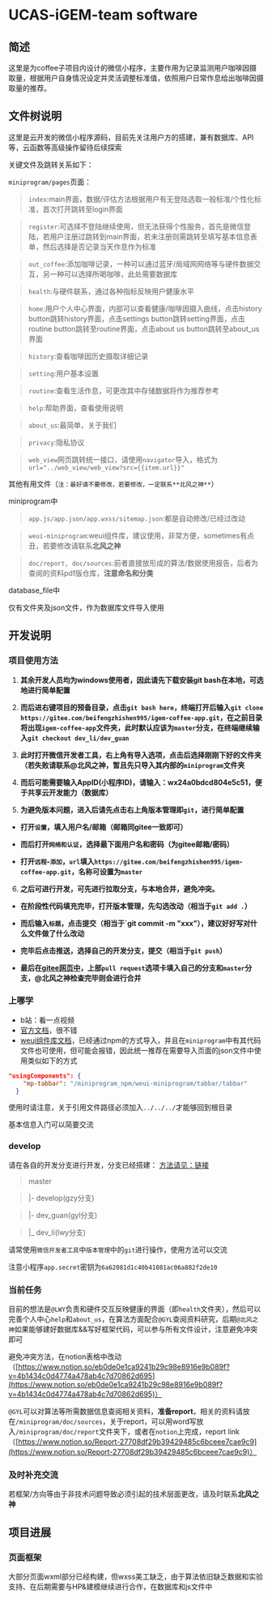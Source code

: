 # UCAS-iGEM-team software

## 简述

这里是为coffee子项目内设计的微信小程序，主要作用为记录监测用户咖啡因摄取量，根据用户自身情况设定并灵活调整标准值，依照用户日常作息给出咖啡因摄取量的推荐。

## 文件树说明
这里是云开发的微信小程序源码，目前先关注用户方的搭建，兼有数据库、API等，云函数等高级操作留待后续探索

关键文件及跳转关系如下：

`miniprogram/pages`页面：

> `index`:main界面，数据/评估方法根据用户有无登陆选取一般标准/个性化标准，首次打开跳转至login界面

> `register`:可选择不登陆继续使用，但无法获得个性服务，首先是微信登陆，若用户注册过跳转到main界面，若未注册则需跳转至填写基本信息表单，然后选择是否记录当天作息作为标准

> `out_coffee`:添加咖啡记录，一种可以通过蓝牙/局域网网络等与硬件数据交互，另一种可以选择所喝咖啡，此处需要数据库

> `health`:与硬件联系，通过各种指标反映用户健康水平

> `home`:用户个人中心界面，内部可以查看健康/咖啡因摄入曲线，点击history button跳转history界面，点击settings button跳转setting界面，点击routine button跳转至routine界面，点击about us button跳转至about_us界面

> `history`:查看咖啡因历史摄取详细记录

> `setting`:用户基本设置

> `routine`:查看生活作息，可更改其中存储数据将作为推荐参考

> `help`:帮助界面，查看使用说明

> `about_us`:最简单，关于我们

> `privacy`:隐私协议

> `web_view`网页跳转统一接口，请使用`navigator`导入，格式为`url="../web_view/web_view?src={{item.url}}"`

其他有用文件（`注：最好请不要修改，若要修改，一定联系**北风之神**`）

miniprogram中

> `app.js/app.json/app.wxss/sitemap.json`:都是自动修改/已经过改动

> `weui-miniprogram`:weui组件库，建议使用，非常方便，sometimes有点丑，若要修改请联系**北风之神**

> `doc/report, doc/sources`:前者直接放形成的算法/数据使用报告，后者为查阅的资料pdf版仓库，**注意命名和分类**

database_file中

仅有文件夹及json文件，作为数据库文件导入使用

## 开发说明

### 项目使用方法

1. **其余开发人员均为windows使用者，因此请先下载安装git bash在本地，可选地进行简单配置**

2. **而后进右键项目的预备目录，点击`git bash here`，终端打开后输入`git clone https://gitee.com/beifengzhishen995/igem-coffee-app.git`，在之前目录将出现`igem-coffee-app`文件夹，此时默认应该为`master`分支，在终端继续输入`git checkout dev_li/dev_guan`**

3. **此时打开微信开发者工具，右上角有导入选项，点击后选择刚刚下好的文件夹（若失败请联系@北风之神，暂且先只导入其内部的`miniprogram`文件夹**

4. **而后可能需要输入AppID(小程序ID)，请输入：wx24a0bdcd804e5c51，便于共享云开发能力（数据库）**

5. **为避免版本问题，进入后请先点击右上角版本管理即`git`，进行简单配置**

  - **打开`设置`，填入用户名/邮箱（邮箱同gitee一致即可）**

  - **而后打开`网络和认证`，选择最下面用户名和密码（为gitee邮箱/密码）**

  - **打开`远程`-`添加`，`url`填入`https://gitee.com/beifengzhishen995/igem-coffee-app.git`，名称可设置为`master`**

6. **之后可进行开发，可先进行拉取分支，与本地合并，避免冲突。**

  - **在阶段性代码填充完毕，打开版本管理，先勾选改动（相当于`git add .`）**

  - **而后输入`标题`，点击提交（相当于`git commit -m "xxx"），建议好好写对什么文件做了什么改动**
  
  - **完毕后点击推送，选择自己的开发分支，提交（相当于`git push`）**

  - **最后在[gitee网页中](https://gitee.com/beifengzhishen995/igem-coffee-app.git)，上部`pull request`选项卡填入自己的分支和`master`分支，@北风之神检查完毕则会进行合并**


### 上哪学

- b站：看一点视频
- [官方文档](https://developers.weixin.qq.com/miniprogram/dev/framework/)，很不错
- [weui组件库文档](https://developers.weixin.qq.com/miniprogram/dev/extended/)，已经通过npm的方式导入，并且在`miniprogram`中有其代码文件也可使用，但可能会报错，因此统一推荐在需要导入页面的json文件中使用类似如下的方式

```json
"usingComponents": {
    "mp-tabbar": "/miniprogram_npm/weui-miniprogram/tabbar/tabbar"
  }
```

使用时请注意，关于引用文件路径必须加入`../../../`才能够回到根目录

基本信息入门可以简要交流
### develop

请在各自的开发分支进行开发，分支已经搭建：
[方法请见：链接](https://blog.csdn.net/weixin_43851149/article/details/107283174)

> master

> |- develop(gzy分支)

> |- dev_guan(gyl分支)

> |_ dev_li(lwy分支)

请常使用`微信开发者工具`中`版本管理`中的`git`进行操作，使用方法可以交流

注意小程序`app.secret`密钥为`6a62081d1c40b41081ac06a882f2de10`

### 当前任务

目前的想法是`@LWY`负责和硬件交互反映健康的界面（即`health`文件夹），然后可以完善个人中心`help`和`about_us`，在算法方面配合`@GYL`查阅资料研究，后期`@北风之神`如果能够建好数据库&&写好框架代码，可以参与所有文件设计，注意避免冲突即可

避免冲突方法，在notion表格中改动（[https://www.notion.so/eb0de0e1ca9241b29c98e8916e9b089f?v=4b1434c0d4774a478ab4c7d70862d695](https://www.notion.so/eb0de0e1ca9241b29c98e8916e9b089f?v=4b1434c0d4774a478ab4c7d70862d695)）

`@GYL`可以对算法等所需数据信息查阅相关资料，**准备report**，相关的资料请放在`/miniprogram/doc/sources`，关于report，可以用word写放入`/miniprogram/doc/report`文件夹下，或者在`notion`上完成，report link（[https://www.notion.so/Report-27708df29b39429485c6bceee7cae9c9](https://www.notion.so/Report-27708df29b39429485c6bceee7cae9c9)）

### 及时补充交流

若框架/方向等由于非技术问题导致必须引起的技术层面更改，请及时联系**北风之神**

## 项目进展

### 页面框架

大部分页面wxml部分已经构建，但wxss美工缺乏，由于算法依旧缺乏数据和实验支持、在后期需要与HP&建模继续进行合作，在数据库和js文件中